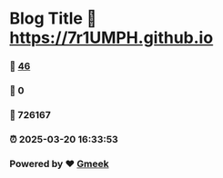# Blog Title :link: https://7r1UMPH.github.io 
### :page_facing_up: [46](https://7r1UMPH.github.io/tag.html) 
### :speech_balloon: 0 
### :hibiscus: 726167 
### :alarm_clock: 2025-03-20 16:33:53 
### Powered by :heart: [Gmeek](https://github.com/Meekdai/Gmeek)
